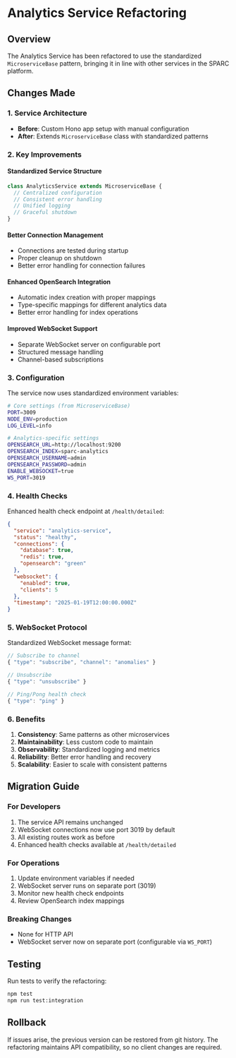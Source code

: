 # Analytics Service Refactoring

## Overview

The Analytics Service has been refactored to use the standardized `MicroserviceBase` pattern, bringing it in line with other services in the SPARC platform.

## Changes Made

### 1. Service Architecture
- **Before**: Custom Hono app setup with manual configuration
- **After**: Extends `MicroserviceBase` class with standardized patterns

### 2. Key Improvements

#### Standardized Service Structure
```typescript
class AnalyticsService extends MicroserviceBase {
  // Centralized configuration
  // Consistent error handling
  // Unified logging
  // Graceful shutdown
}
```

#### Better Connection Management
- Connections are tested during startup
- Proper cleanup on shutdown
- Better error handling for connection failures

#### Enhanced OpenSearch Integration
- Automatic index creation with proper mappings
- Type-specific mappings for different analytics data
- Better error handling for index operations

#### Improved WebSocket Support
- Separate WebSocket server on configurable port
- Structured message handling
- Channel-based subscriptions

### 3. Configuration

The service now uses standardized environment variables:
```bash
# Core settings (from MicroserviceBase)
PORT=3009
NODE_ENV=production
LOG_LEVEL=info

# Analytics-specific settings
OPENSEARCH_URL=http://localhost:9200
OPENSEARCH_INDEX=sparc-analytics
OPENSEARCH_USERNAME=admin
OPENSEARCH_PASSWORD=admin
ENABLE_WEBSOCKET=true
WS_PORT=3019
```

### 4. Health Checks

Enhanced health check endpoint at `/health/detailed`:
```json
{
  "service": "analytics-service",
  "status": "healthy",
  "connections": {
    "database": true,
    "redis": true,
    "opensearch": "green"
  },
  "websocket": {
    "enabled": true,
    "clients": 5
  },
  "timestamp": "2025-01-19T12:00:00.000Z"
}
```

### 5. WebSocket Protocol

Standardized WebSocket message format:
```typescript
// Subscribe to channel
{ "type": "subscribe", "channel": "anomalies" }

// Unsubscribe
{ "type": "unsubscribe" }

// Ping/Pong health check
{ "type": "ping" }
```

### 6. Benefits

1. **Consistency**: Same patterns as other microservices
2. **Maintainability**: Less custom code to maintain
3. **Observability**: Standardized logging and metrics
4. **Reliability**: Better error handling and recovery
5. **Scalability**: Easier to scale with consistent patterns

## Migration Guide

### For Developers

1. The service API remains unchanged
2. WebSocket connections now use port 3019 by default
3. All existing routes work as before
4. Enhanced health checks available at `/health/detailed`

### For Operations

1. Update environment variables if needed
2. WebSocket server runs on separate port (3019)
3. Monitor new health check endpoints
4. Review OpenSearch index mappings

### Breaking Changes

- None for HTTP API
- WebSocket server now on separate port (configurable via `WS_PORT`)

## Testing

Run tests to verify the refactoring:
```bash
npm test
npm run test:integration
```

## Rollback

If issues arise, the previous version can be restored from git history. The refactoring maintains API compatibility, so no client changes are required.